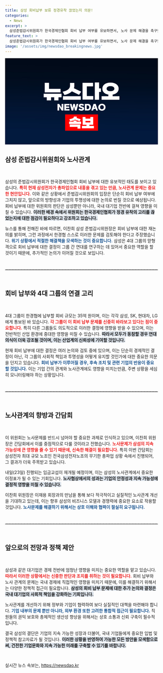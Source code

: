 ```yaml
---
title: 삼성 회비납부 보류 정경유착 끊었는지 의문!
categories:
  - News
excerpt: >
  삼성준법감시위원회가 한국경제인협회 회비 납부 여부를 유보하면서, 노사 문제 해결을 촉구했습니다. 최대 계열사 삼성전자는 총파업 중인 상황에서 적극적인 대화가 필요해 보입니다. 과연 삼성은 이 난제를 어떻게 풀어낼까요?
feature_text: >
  삼성준법감시위원회가 한국경제인협회 회비 납부 여부를 유보하면서, 노사 문제 해결을 촉구했습니다. 최대 계열사 삼성전자는 총파업 중인 상황에서 적극적인 대화가 필요해 보입니다. 과연 삼성은 이 난제를 어떻게 풀어낼까요?
image: '/assets/img/newsdao_breakingnews.jpg'
---
```


<p><img src="/assets/img/newsdao_breakingnews.jpg" alt="cryptoinkorea 속보" /></p>

<h2 data-ke-size="size26">삼성 준법감시위원회와 노사관계</h2>

<p data-ke-size="size16">&nbsp;</p>

<p>삼성의 준법감시위원회가 한국경제인협회 회비 납부에 대한 유보적인 태도를 보이고 있습니다. <b><span style="color: #ee2323;">특히 현재 삼성전자가 총파업으로 내홍을 겪고 있는 만큼, 노사관계 문제는 중요한 현안입니다.</span></b> 이와 같은 상황에서 준법감시위원회의 입장은 단순히 회비 납부 여부에 그치지 않고, 앞으로의 방향성과 기업의 투명성에 대한 논의로 번질 것으로 예상됩니다. 회비 납부에 대한 위원회의 판단은 삼성뿐만 아니라, 국내 대기업 전반에 걸쳐 영향을 미칠 수 있습니다. <b><span style="background-color: #21538527;">이러한 배경 속에서 위원회는 한국경제인협회가 정경 유착의 고리를 끊었는지에 대한 점검이 필요하다고 강조하고 있습니다.</span></b> </p>

<p>뉴스를 통해 전해진 바에 따르면, 이찬희 삼성 준법감시위원장은 회비 납부에 대한 재논의를 밝히며, 그런 과정에서 한경협 스스로 이러한 문제를 검토해야 한다고 주장했습니다. <b><span style="color: #1a5490;">위기 상황에서 적절한 해결책을 모색하는 것이 중요합니다.</span></b> 삼성은 4대 그룹의 맏형 격으로 회비 납부에 대한 결정이 그룹 간 연대를 연구하는 데 있어서 중요한 역할을 할 것이기 때문에, 추가적인 논의가 이어질 것으로 보입니다.</p>

<p data-ke-size="size16">&nbsp;</p>

<hr style="border-top: 1px dashed #ccc;"/>

<p data-ke-size="size16">&nbsp;</p>

<h2 data-ke-size="size26">회비 납부와 4대 그룹의 연결 고리</h2>

<p data-ke-size="size16">&nbsp;</p>

<p>4대 그룹이 한경협에 납부할 회비 규모는 35억 원이며, 이는 각각 삼성, SK, 현대차, LG에게 통보된 바 있습니다. <b><span style="color: #ee2323;">각 그룹이 이 회비 납부 문제를 신중히 바라보고 있다는 점이 중요합니다.</span></b> 특히 다른 그룹들도 의도적으로 이러한 결정에 영향을 받을 수 있으며, 이는 전반적인 산업 환경에 중대한 영향을 미칠 수 있습니다. <b><span style="background-color: #21538527;">따라서 모두가 동참할 경우 연대의식이 더욱 강조될 것이며, 이는 산업계의 신뢰성에 기여할 것입니다.</span></b></p>

<p>현재 회비 납부에 대한 결정은 여러 논의와 검토 중에 있으며, 이는 단순히 경제적인 결정이 아닌, 각 그룹의 사회적 책임과 투명성을 어떻게 유지할 것인가에 대한 중요한 의문을 던지고 있습니다. <b><span style="color: #1a5490;">회비 납부가 이루어질 경우, 후속 조치 및 관련 기업의 반응이 중요할 것입니다.</span></b> 이는 기업 간의 관계와 노사관계에도 영향을 미치는만큼, 주변 상황을 세심히 모니터링해야 하는 상황입니다.</p>

<p data-ke-size="size16">&nbsp;</p>

<hr style="border-top: 1px dashed #ccc;"/>

<p data-ke-size="size16">&nbsp;</p>

<h2 data-ke-size="size26">노사관계의 향방과 간담회</h2>

<p data-ke-size="size16">&nbsp;</p>

<p>이 위원회는 노사문제를 반드시 넘어야 할 중요한 과제로 인식하고 있으며, 이찬희 위원장은 간담회에서 이를 중점적으로 다룰 것이라고 전했습니다. <b><span style="color: #ee2323;">노사문제가 삼섬의 지속 가능성에 큰 영향을 줄 수 있기 때문에, 신속한 해결이 필요합니다.</span></b> 특히 이번 간담회는 삼성전자 최대 규모 노조인 전국삼성전자노조의 무기한 총파업 상황 속에서 진행되어, 그 결과가 더욱 주목받고 있습니다. </p>

<p>내일(23일) 진행되는 임금교섭이 재개될 예정이며, 이는 삼성의 노사관계에서 중요한 이정표가 될 수 있는 기회입니다. <b><span style="background-color: #21538527;">노사협상에서의 성과는 기업의 안정성과 지속 가능성에 결정적 영향을 미칠 수 있습니다.</span></b> </p>

<p>이찬희 위원장은 이재용 회장과의 만남을 통해 보다 적극적이고 실질적인 노사관계 개선을 기대하고 있는데, 이는 향후 삼성의 비즈니스 모델과 경쟁력에 중요한 요소로 작용할 것입니다. <b><span style="color: #1a5490;">노사문제를 해결하기 위해서는 상호 이해와 협력이 절실히 요구됩니다.</span></b></p>

<p data-ke-size="size16">&nbsp;</p>

<hr style="border-top: 1px dashed #ccc;"/>

<p data-ke-size="size16">&nbsp;</p>

<h2 data-ke-size="size26">앞으로의 전망과 정책 제안</h2>

<p data-ke-size="size16">&nbsp;</p>

<p>삼성과 같은 대기업은 경제 전반에 엄청난 영향을 미치는 중요한 역할을 맡고 있습니다. <b><span style="color: #ee2323;">따라서 이러한 상황에서는 신중한 판단과 조치를 취하는 것이 필요합니다.</span></b> 회비 납부와 노사 관계의 문제는 국내 경제에 직접적인 영향을 미치기 때문에, 이를 해결하기 위해서는 다양한 정책적 접근이 필요합니다. <b><span style="background-color: #21538527;">삼성의 회비 납부 문제에 대한 추가 논의와 결정은 국내 대기업의 사회적 책임을 강화하는 기회입니다.</span></b></p>

<p>노사관계를 개선하기 위해 정부와 기업이 협력하여 보다 실질적인 대책을 마련해야 합니다. <b><span style="color: #1a5490;">기업 내부의 문제 뿐만 아니라, 외부 환경 또한 고려한 통합적 접근이 필요합니다.</span></b> 직원들의 권익 보호와 총체적인 생산성 향상을 위해서는 상호 소통과 신뢰 구축이 필수적입니다.</p>

<p>결국 삼성의 결단은 기업의 지속 가능한 성장과 더불어, 국내 기업들에게 중요한 입법 및 정책적 참고자료가 될 것입니다. <b><span style="background-color: #21538527;">이러한 상황을 반영하여 가능한 모든 방안을 모색함으로써, 건전한 기업문화와 지속 가능한 미래를 구축할 수 있기를 바랍니다.</span></b></p>

<p data-ke-size="size16">&nbsp;</p>
실시간 뉴스 속보는, <a href="https://newsdao.kr" rel="dofollow">https://newsdao.kr</a>


